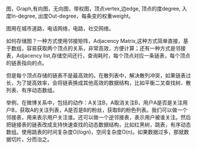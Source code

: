 图，Graph,有向图，无向图，带权图，顶点vertex,边edge, 顶点的度degree, 入度In-degree, 出度Out-degree，每条变的权重weight。

图用在城市道路，电话网络，电路，社交网络。

如何存储图？一种方式使用邻接矩阵，Adjacency Matrix,这种方式简单直接，基于数组，容易获取两个顶点的关系，非常高效，方便计算；还有一种方式是邻接表，Adjacency list,存储空间还行，查询耗时，每个顶点对应一条链表，每个顶点的链表指向的点。

但是每个顶点存储的链表不是最高效的。在散列表中，解决散列冲突，如果链表过长，为了提高效率，会将链表换成其他高效的数据结构，比如平衡二叉查找树、散列表、有序动态数组。

举例，在微博关系中，包括的动作：A关注B，A取消关注B，用户A是否是关注用户B，获取A的关注列表，A是否是B的粉丝，获取B的粉色列表。我们可以做一个邻接表，用来表示用户关注谁。还可以做一个逆邻接表，表示用户被谁关注。然后把链接表的链表改成支持快速查找的动态数据结构，比如红黑树，跳表，有序动态数组。使用跳表的时间复杂度O(logn)，空间复杂度O(n)。如果数据过多，那就数据切片，分而治之。

